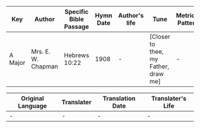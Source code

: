 Key | Author   | Specific Bible Passage     |Hymn Date |Author's life |Tune |Metrical Pattern   |Composer/Source
-- | --------- | ---------------------------|----------|--------------|-----|-------------------|-------------  
A Major |Mrs. E. W. Chapman |Hebrews 10:22 |1908 |- |[Closer to thee, my Father, draw me] |- |J. H. Tenney

Original Language | Translater | Translation Date   | Translater's Life  
----------------- | --------- | --------------------|-------------     
\- |- |- |-
